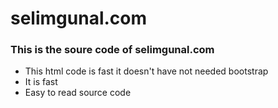 # selimgunal.com
  ###  This is the soure code of selimgunal.com
- This html code is fast it doesn't have not needed bootstrap
- It is fast
- Easy to read source code
